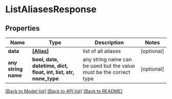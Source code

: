# ListAliasesResponse


## Properties
Name | Type | Description | Notes
------------ | ------------- | ------------- | -------------
**data** | [**[Alias]**](Alias.md) | list of all aliases | [optional] 
**any string name** | **bool, date, datetime, dict, float, int, list, str, none_type** | any string name can be used but the value must be the correct type | [optional]

[[Back to Model list]](../README.md#documentation-for-models) [[Back to API list]](../README.md#documentation-for-api-endpoints) [[Back to README]](../README.md)


